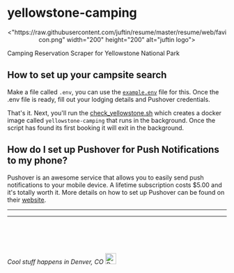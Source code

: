 # yellowstone-camping

<p align="center">
  <"https://raw.githubusercontent.com/juftin/resume/master/resume/web/favicon.png" width="200" height="200"  alt="juftin logo">
</p>

Camping Reservation Scraper for Yellowstone National Park

## How to set up your campsite search

Make a file called `.env`, you can use the [`example.env`](example.env) file for this. Once the .env
file is ready, fill out your lodging details and Pushover credentials.

That's it. Next, you'll run the [check_yellowstone.sh](check_yellowstone.sh) which creates a docker
image called `yellowstone-camping` that runs in the background. Once the script has found its first
booking it will exit in the background.

## How do I set up Pushover for Push Notifications to my phone?

Pushover is an awesome service that allows you to easily send push notifications to your mobile
device. A lifetime subscription costs $5.00 and it's totally worth it. More details on how to set up
Pushover can be found on their [website]().

* * *

* * *

<br/>
<br/>
<br/>

###### Cool stuff happens in Denver, CO [<img src="https://upload.wikimedia.org/wikipedia/commons/thumb/6/61/Flag_of_Denver%2C_Colorado.svg/800px-Flag_of_Denver%2C_Colorado.svg.png" width="25" alt="Denver">](https://denver-devs.slack.com/)